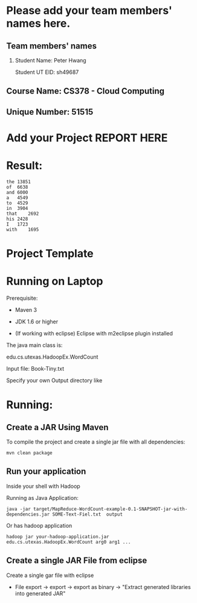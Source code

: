# Please add your team members' names here. 

## Team members' names 

1. Student Name: Peter Hwang

   Student UT EID: sh49687


##  Course Name: CS378 - Cloud Computing 

##  Unique Number: 51515
    


# Add your Project REPORT HERE 

# Result:   

````
the	13851
of	6638
and	6000
a	4549
to	4529
in	3904
that	2692
his	2428
I	1723
with	1695
````


# Project Template

# Running on Laptop     ####

Prerequisite:

- Maven 3

- JDK 1.6 or higher

- (If working with eclipse) Eclipse with m2eclipse plugin installed


The java main class is:

edu.cs.utexas.HadoopEx.WordCount 

Input file:  Book-Tiny.txt  

Specify your own Output directory like 

# Running:




## Create a JAR Using Maven 

To compile the project and create a single jar file with all dependencies: 
	
```	mvn clean package ```



## Run your application
Inside your shell with Hadoop

Running as Java Application:

```java -jar target/MapReduce-WordCount-example-0.1-SNAPSHOT-jar-with-dependencies.jar SOME-Text-Fiel.txt  output``` 

Or has hadoop application

```hadoop jar your-hadoop-application.jar edu.cs.utexas.HadoopEx.WordCount arg0 arg1 ... ```



## Create a single JAR File from eclipse



Create a single gar file with eclipse 

*  File export -> export  -> export as binary ->  "Extract generated libraries into generated JAR"
